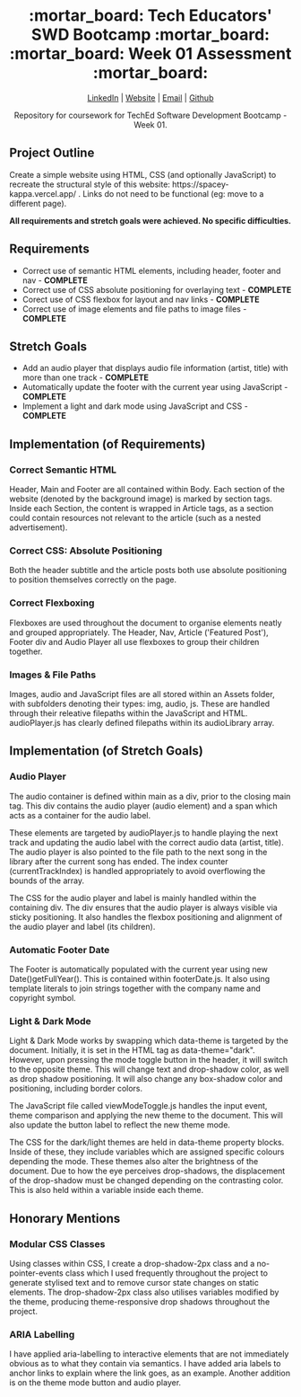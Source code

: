 <div align="center">
  <h1>:mortar_board: Tech Educators' SWD Bootcamp :mortar_board:<br/>:mortar_board: Week 01 Assessment :mortar_board:</h1>
  <p>
    <a href="http://www.LinkedIn.com/in/kevin-barr1988">LinkedIn</a> |
    <a href="http://kjb88.github.io">Website</a> |
    <a href="mailto:kevinbarr.business@gmail.com">Email</a> |
    <a href="https://github.com/KJB88">Github</a>
  </p>
<p>
  Repository for coursework for TechEd Software Development Bootcamp - Week 01.
</p>
</div>
<section>
<h2>Project Outline</h2>
<p>Create a simple website using HTML, CSS (and optionally JavaScript) to recreate the structural style of this website: https://spacey-kappa.vercel.app/ . Links do not need to be functional (eg: move to a different page).</p>
  <p><b>All requirements and stretch goals were achieved. No specific difficulties.</b></p>
</section>
<section>
<h2>Requirements</h2>
<ul>
<li>Correct use of semantic HTML elements, including header, footer and nav - <b>COMPLETE</b></li>
<li>Correct use of CSS absolute positioning for overlaying text - <b>COMPLETE</b></li>
<li>Corect use of CSS flexbox for layout and nav links - <b>COMPLETE</b></li>
<li>Correct use of image elements and file paths to image files - <b>COMPLETE</b></li>
</ul>
</section>
<section>
<h2>Stretch Goals</h2>
<ul>
<li>Add an audio player that displays audio file information (artist, title) with more than one track - <b>COMPLETE</b></li>
<li>Automatically update the footer with the current year using JavaScript - <b>COMPLETE</b></li>
<li>Implement a light and dark mode using JavaScript and CSS - <b>COMPLETE</b></li>
</ul>
</section>
<section>
<h2>Implementation (of Requirements)</h2>
<h3>Correct Semantic HTML</h3>
  <p>Header, Main and Footer are all contained within Body. Each section of the website (denoted by the background image) is marked by section tags. Inside each Section, the content is wrapped in Article tags, as a section could contain resources not relevant to the article (such as a nested advertisement). </p>
  <h3>Correct CSS: Absolute Positioning</h3>
  <p>Both the header subtitle and the article posts both use absolute positioning to position themselves correctly on the page.</p>
  <h3>Correct Flexboxing</h3>
  Flexboxes are used throughout the document to organise elements neatly and grouped appropriately. The Header, Nav, Article ('Featured Post'), Footer div and Audio Player all use flexboxes to group their children together.
  <h3>Images & File Paths</h3>
  Images, audio and JavaScript files are all stored within an Assets folder, with subfolders denoting their types: img, audio, js. These are handled through their releative filepaths within the JavaScript and HTML. audioPlayer.js has clearly defined filepaths within its audioLibrary array.
</section>
<section>
  <h2>Implementation (of Stretch Goals)</h2>
  <h3>Audio Player</h3>
  <p>The audio container is defined within main as a div, prior to the closing main tag. This div contains the audio player (audio element) and a span which acts as a container for the audio label.
    </p>
  <p>
    These elements are targeted by audioPlayer.js to handle playing the next track and updating the audio label with the correct audio data (artist, title). The audio player is also pointed to the file path to the next song in the library after the current song has ended. The index counter (currentTrackIndex) is handled appropriately to avoid overflowing the bounds of the array.
  </p>
  <p>
    The CSS for the audio player and label is mainly handled within the containing div. The div ensures that the audio player is always visible via sticky positioning. It also handles the flexbox positioning and alignment of the audio player and label (its children).
  </p>
  <h3>Automatic Footer Date</h3>
  <p>
  The Footer is automatically populated with the current year using new Date()getFullYear(). This is contained within footerDate.js. It also using template literals to join strings together with the company name and copyright symbol.
    </p>
  <h3>Light & Dark Mode</h3>
  <p>Light & Dark Mode works by swapping which data-theme is targeted by the document. Initially, it is set in the HTML tag as data-theme="dark". However, upon pressing the mode toggle button in the header, it will switch to the opposite theme. This will change text and drop-shadow color, as well as drop shadow positioning. It will also change any box-shadow color and positioning, including border colors. </p>
  <p>The JavaScript file called viewModeToggle.js handles the input event, theme comparison and applying the new theme to the document. This will also update the button label to reflect the new theme mode.</p>
  <p>The CSS for the dark/light themes are held in data-theme property blocks. Inside of these, they include variables which are assigned specific colours depending the mode. These themes also alter the brightness of the document. Due to how the eye perceives drop-shadows, the displacement of the drop-shadow must be changed depending on the contrasting color. This is also held within a variable inside each theme.</p>
</section>
<section>
  <h2>Honorary Mentions</h2>
  <h3>Modular CSS Classes</h3>
Using classes within CSS, I create a drop-shadow-2px class and a no-pointer-events class which I used frequently throughout the project to generate stylised text and to remove cursor state changes on static elements. The drop-shadow-2px class also utilises variables modified by the theme, producing theme-responsive drop shadows throughout the project.
    <h3>ARIA Labelling</h3>
I have applied aria-labelling to interactive elements that are not immediately obvious as to what they contain via semantics. I have added aria labels to anchor links to explain where the link goes, as an example. Another addition is on the theme mode button and audio player.
</section>

